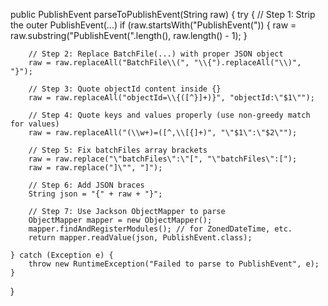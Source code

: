 public PublishEvent parseToPublishEvent(String raw) {
    try {
        // Step 1: Strip the outer PublishEvent(...)
        if (raw.startsWith("PublishEvent(")) {
            raw = raw.substring("PublishEvent(".length(), raw.length() - 1);
        }

        // Step 2: Replace BatchFile(...) with proper JSON object
        raw = raw.replaceAll("BatchFile\\(", "\\{").replaceAll("\\)", "}");

        // Step 3: Quote objectId content inside {}
        raw = raw.replaceAll("objectId=\\{([^}]+)}", "objectId:\"$1\"");

        // Step 4: Quote keys and values properly (use non-greedy match for values)
        raw = raw.replaceAll("(\\w+)=([^,\\[{]+)", "\"$1\":\"$2\"");

        // Step 5: Fix batchFiles array brackets
        raw = raw.replace("\"batchFiles\":\"[", "\"batchFiles\":[");
        raw = raw.replace("]\"", "]");

        // Step 6: Add JSON braces
        String json = "{" + raw + "}";

        // Step 7: Use Jackson ObjectMapper to parse
        ObjectMapper mapper = new ObjectMapper();
        mapper.findAndRegisterModules(); // for ZonedDateTime, etc.
        return mapper.readValue(json, PublishEvent.class);

    } catch (Exception e) {
        throw new RuntimeException("Failed to parse to PublishEvent", e);
    }
}
